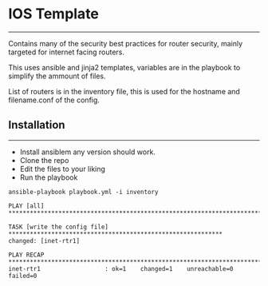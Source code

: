 # IOS Template
--------------
Contains many of the security best practices for router security, mainly targeted for internet facing routers.

This uses ansible and jinja2 templates, variables are in the playbook to simplify the ammount of files.

List of routers is in the inventory file, this is used for the hostname and filename.conf of the config.

## Installation
---------------
- Install ansiblem any version should work.
- Clone the repo
- Edit the files to your liking
- Run the playbook

```
ansible-playbook playbook.yml -i inventory

PLAY [all] ******************************************************************************

TASK [write the config file] ************************************************************
changed: [inet-rtr1]

PLAY RECAP ******************************************************************************
inet-rtr1                  : ok=1    changed=1    unreachable=0    failed=0
```